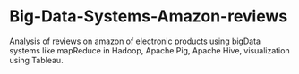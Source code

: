 # Big-Data-Systems-Amazon-reviews
Analysis of reviews on amazon of electronic products using bigData systems like mapReduce in Hadoop, Apache Pig, Apache Hive, visualization using Tableau.
